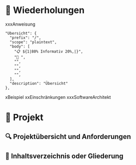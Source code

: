 # 🔄 Wiederholungen
xxxAnweisung

```
"Übersicht": {
  "prefix": "/",
  "scope": "plaintext",
  "body": [
    "📋 ${1|80% Informativ 20%,|}",
    "🔔 ",
    "",
    "",
    "",
    "",
  ],
  "description": "Übersicht"
},
```

xBeispiel
xxEinschränkungen
xxxSoftwareArchitekt
# 📂 Projekt
## 🔍 Projektübersicht und Anforderungen

## 📑 Inhaltsverzeichnis oder Gliederung
